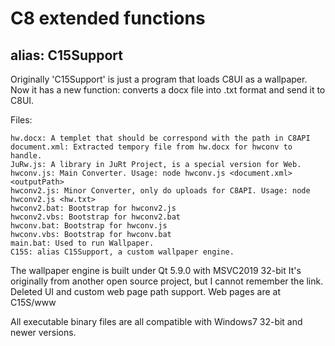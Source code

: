 # C8 extended functions
## alias: C15Support

Originally 'C15Support' is just a program that loads C8UI as a wallpaper.
Now it has a new function: converts a docx file into .txt format and send it to C8UI.

Files:

```
hw.docx: A templet that should be correspond with the path in C8API
document.xml: Extracted tempory file from hw.docx for hwconv to handle.
JuRw.js: A library in JuRt Project, is a special version for Web.
hwconv.js: Main Converter. Usage: node hwconv.js <document.xml> <outputPath>
hwconv2.js: Minor Converter, only do uploads for C8API. Usage: node hwconv2.js <hw.txt>
hwconv2.bat: Bootstrap for hwconv2.js
hwconv2.vbs: Bootstrap for hwconv2.bat
hwconv.bat: Bootstrap for hwconv.js
hwconv.vbs: Bootstrap for hwconv.bat
main.bat: Used to run Wallpaper.
C15S: alias C15Support, a custom wallpaper engine.
```

The wallpaper engine is built under Qt 5.9.0 with MSVC2019 32-bit
It's originally from another open source project, but I cannot remember the link.
Deleted UI and custom web page path support. Web pages are at C15S/www

All executable binary files are all compatible with Windows7 32-bit and newer versions.


